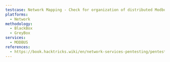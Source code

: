 ```yaml
---
testcase: Network Mapping - Check for organization of distributed Modbus devices and potential lateral movement paths in ICS/SCADA environments via Modbus enumeration
platforms: 
  - Network
methodology: 
  - BlackBox
  - GreyBox
services:
  - MODBUS
references:
  - https://book.hacktricks.wiki/en/network-services-pentesting/pentesting-modbus.html
---
```

